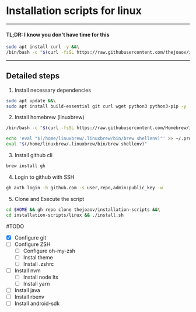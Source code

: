 # Installation scripts for linux
---
#### TL;DR: I know you don't have time for this
```bash
sudo apt install curl -y &&\
/bin/bash -c "$(curl -fsSL https://raw.githubusercontent.com/thejoaov/installation-scripts/master/linux/bootstrap.sh)"
```
---

## Detailed steps
1. Install necessary dependencies

```bash
sudo apt update &&\
sudo apt install build-essential git curl wget python3 python3-pip -y
```

2. Install homebrew (linuxbrew)

```bash
/bin/bash -c "$(curl -fsSL https://raw.githubusercontent.com/Homebrew/install/HEAD/install.sh)"

echo 'eval "$(/home/linuxbrew/.linuxbrew/bin/brew shellenv)"' >> ~/.profile
eval "$(/home/linuxbrew/.linuxbrew/bin/brew shellenv)"
```

3. Install github cli

```bash
brew install gh
```

4. Login to github with SSH

```bash
gh auth login -h github.com -s user,repo,admin:public_key -w
```

5. Clone and Execute the script

```bash
cd $HOME && gh repo clone thejoaov/installation-scripts &&\
cd installation-scripts/linux && ./install.sh
```

#TODO
- [x] Configure git
- [ ] Configure ZSH
   - [ ] Configure oh-my-zsh
   - [ ] Instal theme
   - [ ] Install .zshrc
- [ ] Install nvm
   - [ ] Install node lts
   - [ ] Install yarn
- [ ] Install java
- [ ] Install rbenv
- [ ] Install android-sdk
